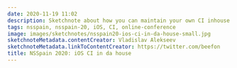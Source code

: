 ```yaml
---
date: 2020-11-19 11:02
description: Sketchnote about how you can maintain your own CI inhouse instead of using third party solutions at NSSpain 2020
tags: nsspain, nsspain-20, iOS, CI, online-conference
image: images/sketchnotes/nsspain20-ios-ci-in-da-house-small.jpg
sketchnoteMetadata.contentCreator: Vladislav Alekseev
sketchnoteMetadata.linkToContentCreator: https://twitter.com/beefon
title: NSSpain 2020: iOS CI in da house
---
```

